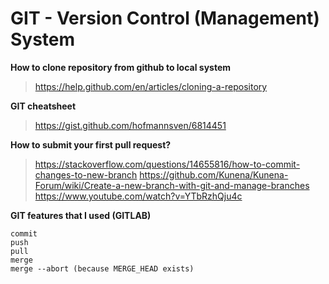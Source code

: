 # GIT - Version Control (Management) System

**How to clone repository from github to local system**
> https://help.github.com/en/articles/cloning-a-repository

**GIT cheatsheet**
> https://gist.github.com/hofmannsven/6814451

**How to submit your first pull request?**
> https://stackoverflow.com/questions/14655816/how-to-commit-changes-to-new-branch
> https://github.com/Kunena/Kunena-Forum/wiki/Create-a-new-branch-with-git-and-manage-branches
> https://www.youtube.com/watch?v=YTbRzhQju4c

**GIT features that I used (GITLAB)**

    commit
    push
    pull
    merge
    merge --abort (because MERGE_HEAD exists)


